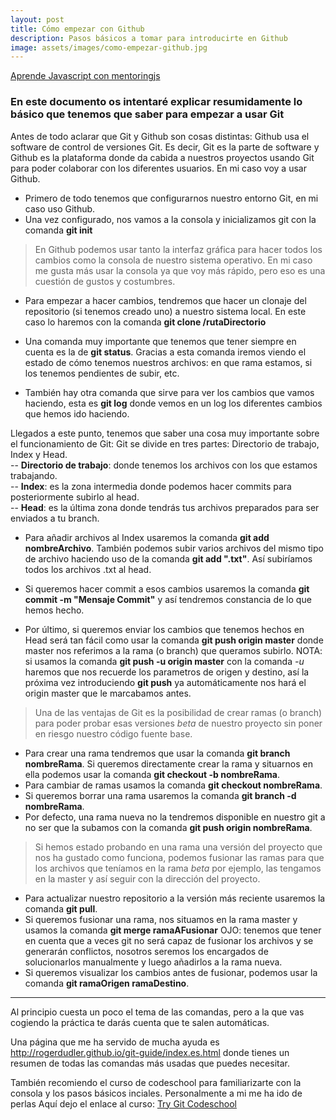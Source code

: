 ```yaml
---
layout: post
title: Cómo empezar con Github
description: Pasos básicos a tomar para introducirte en Github
image: assets/images/como-empezar-github.jpg
---
```



[Aprende Javascript con mentoringjs](http://mentoringjs.com/ "Aprende Javascript con mentoringjs")

### En este documento os intentaré explicar resumidamente lo básico que tenemos que saber para empezar a usar Git


Antes de todo aclarar que Git y Github son cosas distintas: Github usa el software de control de versiones Git. Es decir, Git es la parte de software y Github es la plataforma donde da cabida a nuestros proyectos usando Git para poder colaborar con los diferentes usuarios.
En mi caso voy a usar Github.


- Primero de todo tenemos que configurarnos nuestro entorno Git, en mi caso uso Github.
- Una vez configurado, nos vamos a la consola y inicializamos git con la comanda **git init**


> En Github podemos usar tanto la interfaz gráfica para hacer todos los cambios como la consola de nuestro sistema operativo. En mi caso me gusta más usar la consola ya que voy más rápido, pero eso es una cuestión de gustos y costumbres.


- Para empezar a hacer cambios, tendremos que hacer un clonaje del repositorio (si tenemos creado uno) a nuestro sistema local. En este caso lo haremos con la comanda **git clone /rutaDirectorio**


- Una comanda muy importante que tenemos que tener siempre en cuenta es la de **git status**. Gracias a esta comanda iremos viendo el estado de cómo tenemos nuestros archivos: en que rama estamos, si los tenemos pendientes de subir, etc.


- También hay otra comanda que sirve para ver los cambios que vamos haciendo, esta es **git log** donde vemos en un log los diferentes cambios que hemos ido haciendo.


Llegados a este punto, tenemos que saber una cosa muy importante sobre el funcionamiento de Git:
Git se divide en tres partes: Directorio de trabajo, Index y Head.  
-- **Directorio de trabajo**: donde tenemos los archivos con los que estamos trabajando.  
-- **Index**: es la zona intermedia donde podemos hacer commits para posteriormente subirlo al head.  
-- **Head**: es la última zona donde tendrás tus archivos preparados para ser enviados a tu branch.


- Para añadir archivos al Index usaremos la comanda **git add nombreArchivo**. También podemos subir varios archivos del mismo tipo de archivo haciendo uso de la comanda **git add ".txt"**. Así subiríamos todos los archivos .txt al head.
- Si queremos hacer commit a esos cambios usaremos la comanda **git commit -m "Mensaje Commit"** y así tendremos constancia de lo que hemos hecho.


- Por último, si queremos enviar los cambios que tenemos hechos en Head será tan fácil como usar la comanda **git push origin master** donde master nos referimos a la rama (o branch) que queramos subirlo. NOTA: si usamos la comanda **git push -u origin master** con la comanda _-u_ haremos que nos recuerde los parametros de origen y destino, así la próxima vez introduciendo **git push** ya automáticamente nos hará el origin master que le marcabamos antes.


> Una de las ventajas de Git es la posibilidad de crear ramas (o branch) para poder probar esas versiones _beta_ de nuestro proyecto sin poner en riesgo nuestro código fuente base.  
- Para crear una rama tendremos que usar la comanda **git branch nombreRama**. Si queremos directamente crear la rama y situarnos en ella podemos usar la comanda **git checkout -b nombreRama**.  
- Para cambiar de ramas usamos la comanda **git checkout nombreRama**.  
- Si queremos borrar una rama usaremos la comanda **git branch -d nombreRama**.  
- Por defecto, una rama nueva no la tendremos disponible en nuestro git a no ser que la subamos con la comanda **git push origin nombreRama**.


> Si hemos estado probando en una rama una versión del proyecto que nos ha gustado como funciona, podemos fusionar las ramas para que los archivos que teníamos en la rama _beta_ por ejemplo, las tengamos en la master y así seguir con la dirección del proyecto.
- Para actualizar nuestro repositorio a la versión más reciente usaremos la comanda **git pull**.  
- Si queremos fusionar una rama, nos situamos en la rama master y usamos la comanda **git merge ramaAFusionar** OJO: tenemos que tener en cuenta que a veces git no será capaz de fusionar los archivos y se generarán conflictos, nosotros seremos los encargados de solucionarlos manualmente y luego añadirlos a la rama nueva.  
- Si queremos visualizar los cambios antes de fusionar, podemos usar la comanda **git ramaOrigen ramaDestino**.

---
Al principio cuesta un poco el tema de las comandas, pero a la que vas cogiendo la práctica te darás cuenta que te salen automáticas.


Una página que me ha servido de mucha ayuda es <http://rogerdudler.github.io/git-guide/index.es.html> donde tienes un resumen de todas las comandas más usadas que puedes necesitar.


También recomiendo el curso de codeschool para familiarizarte con la consola y los pasos básicos inciales. Personalmente a mi me ha ido de perlas Aquí dejo el enlace al curso: [Try Git Codeschool](https://try.github.io/levels/1/challenges/1)



